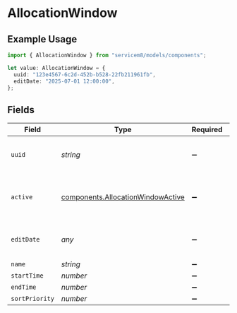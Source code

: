# AllocationWindow

## Example Usage

```typescript
import { AllocationWindow } from "servicem8/models/components";

let value: AllocationWindow = {
  uuid: "123e4567-6c2d-452b-b528-22fb211961fb",
  editDate: "2025-07-01 12:00:00",
};
```

## Fields

| Field                                                                                  | Type                                                                                   | Required                                                                               | Description                                                                            | Example                                                                                |
| -------------------------------------------------------------------------------------- | -------------------------------------------------------------------------------------- | -------------------------------------------------------------------------------------- | -------------------------------------------------------------------------------------- | -------------------------------------------------------------------------------------- |
| `uuid`                                                                                 | *string*                                                                               | :heavy_minus_sign:                                                                     | Unique identifier for this record                                                      | 123e4567-6c2d-452b-b528-22fb211961fb                                                   |
| `active`                                                                               | [components.AllocationWindowActive](../../models/components/allocationwindowactive.md) | :heavy_minus_sign:                                                                     | Record active/deleted flag.  Valid values are [0,1]                                    |                                                                                        |
| `editDate`                                                                             | *any*                                                                                  | :heavy_minus_sign:                                                                     | Timestamp at which record was last modified                                            | 2025-07-01 12:00:00                                                                    |
| `name`                                                                                 | *string*                                                                               | :heavy_minus_sign:                                                                     | N/A                                                                                    |                                                                                        |
| `startTime`                                                                            | *number*                                                                               | :heavy_minus_sign:                                                                     | N/A                                                                                    |                                                                                        |
| `endTime`                                                                              | *number*                                                                               | :heavy_minus_sign:                                                                     | N/A                                                                                    |                                                                                        |
| `sortPriority`                                                                         | *number*                                                                               | :heavy_minus_sign:                                                                     | N/A                                                                                    |                                                                                        |